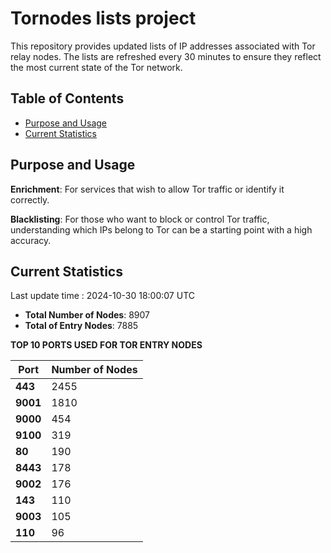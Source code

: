 # Tornodes lists project

This repository provides updated lists of IP addresses associated with Tor relay nodes. The lists are refreshed every 30 minutes to ensure they reflect the most current state of the Tor network.

## Table of Contents

- [Purpose and Usage](#purpose-and-usage)
- [Current Statistics](#current-statistics)


## Purpose and Usage

**Enrichment**: For services that wish to allow Tor traffic or identify it correctly.

**Blacklisting**: For those who want to block or control Tor traffic, understanding which IPs belong to Tor can be a starting point with a high accuracy.

## Current Statistics

Last update time : 2024-10-30 18:00:07 UTC

- **Total Number of Nodes**: 8907
- **Total of Entry Nodes**: 7885

**TOP 10 PORTS USED FOR TOR ENTRY NODES**

| **Port** | **Number of Nodes** |
|------|-----------------|
| **443**   | 2455  |
| **9001**   | 1810  |
| **9000**   | 454  |
| **9100**   | 319  |
| **80**   | 190  |
| **8443**   | 178  |
| **9002**   | 176  |
| **143**   | 110  |
| **9003**   | 105  |
| **110**   | 96  |

